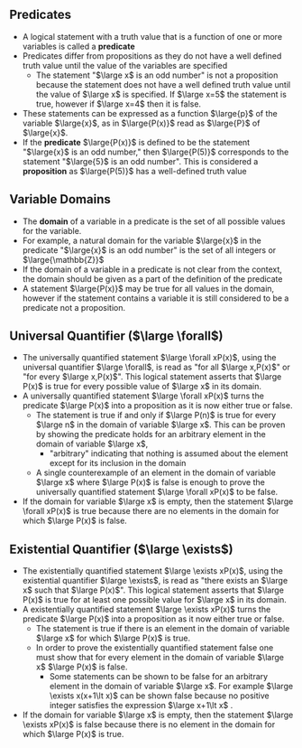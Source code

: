 ## Predicates
- A logical statement with a truth value that is a function of one or more variables is called a **predicate**
- Predicates differ from propositions as they do not have a well defined truth value until the value of the variables are specified
    - The statement "$\large x$ is an odd number" is not a proposition because the statement does not have a well defined truth value until the value of $\large x$ is specified. If $\large x=5$ the statement is true, however if $\large x=4$ then it is false.
- These statements can be expressed as a function $\large{p}$ of the variable $\large{x}$, as in $\large{P(x)}$ read as $\large{P}$ of $\large{x}$.
- If the **predicate** $\large{P(x)}$ is defined to be the statement "$\large{x}$ is an odd number," then $\large{P(5)}$ corresponds to the statement "$\large{5}$ is an odd number". This is considered a **proposition** as $\large{P(5)}$ has a well-defined truth value

## Variable Domains
- The **domain** of a variable in a predicate is the set of all possible values for the variable. 
- For example, a natural domain for the variable $\large{x}$ in the predicate "$\large{x}$ is an odd number" is the set of all integers or $\large{\mathbb{Z}}$
- If the domain of a variable in a predicate is not clear from the context, the domain should be given as a part of the definition of the predicate
- A statement $\large{P(x)}$ may be true for all values in the domain, however if the statement contains a variable it is still considered to be a predicate not a proposition.

## Universal Quantifier ($\large \forall$)
- The universally quantified statement $\large \forall xP(x)$, using the universal quantifier $\large \forall$, is read as "for all $\large x,P(x)$" or "for every $\large x,P(x)$". This logical statement asserts that $\large P(x)$ is true for every possible value of $\large x$ in its domain.
- A universally quantified statement $\large \forall xP(x)$ turns the predicate $\large P(x)$ into a proposition as it is now either true or false.
    - The statement is true if and only if $\large P(n)$ is true for every $\large n$ in the domain of variable $\large x$. This can be proven by showing the predicate holds for an arbitrary element in the domain of variable $\large x$, 
        - "arbitrary" indicating that nothing is assumed about the element except for its inclusion in the domain
    - A single counterexample of an element in the domain of variable $\large x$ where $\large P(x)$ is false is enough to prove the universally quantified statement $\large \forall xP(x)$ to be false.
- If the domain for variable $\large x$ is empty, then the statement $\large \forall xP(x)$ is true because there are no elements in the domain for which $\large P(x)$ is false.

## Existential Quantifier ($\large \exists$)
- The existentially quantified statement $\large \exists xP(x)$, using the existential quantifier $\large \exists$, is read as "there exists an $\large x$ such that $\large P(x)$". This logical statement asserts that $\large P(x)$ is true for at least one possible value for $\large x$ in its domain.
- A existentially quantified statement $\large \exists xP(x)$ turns the predicate $\large P(x)$ into a proposition as it now either true or false.
    - The statement is true if there is an element in the domain of variable $\large x$ for which $\large P(x)$ is true.
    - In order to prove the existentially quantified statement false one must show that for every element in the domain of variable $\large x$ $\large P(x)$ is false.
        - Some statements can be shown to be false for an arbitrary element in the domain of variable $\large x$. For example $\large \exists x(x+1\lt x)$ can be shown false because no positive integer satisfies the expression $\large x+1\lt x$ .
- If the domain for variable $\large x$ is empty, then the statement $\large \exists xP(x)$ is false because there is no element in the domain for which $\large P(x)$ is true.
